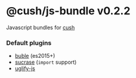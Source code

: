 # @cush/js-bundle v0.2.2

Javascript bundles for [cush][1]

### Default plugins
- [buble][2] (es2015+)
- [sucrase][3] (`import` support)
- [uglify-js][4]

[1]: https://github.com/aleclarson/cush
[2]: https://github.com/cushJS/cush-plugin-buble
[3]: https://github.com/cushJS/cush-plugin-sucrase
[4]: https://github.com/cushJS/cush-plugin-uglify-js

